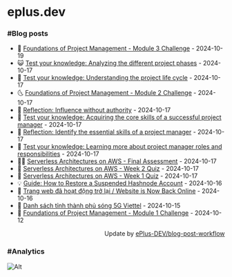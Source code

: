 # eplus.dev

### #Blog posts

<!-- BLOG-POST-LIST:START -->
 - 🧰 [Foundations of Project Management - Module 3 Challenge](https://eplus.dev/foundations-of-project-management-module-3-challenge) - 2024-10-19
 - 😺 [Test your knowledge: Analyzing the different project phases](https://eplus.dev/test-your-knowledge-analyzing-the-different-project-phases) - 2024-10-17
 - 🗽 [Test your knowledge: Understanding the project life cycle](https://eplus.dev/test-your-knowledge-understanding-the-project-life-cycle) - 2024-10-17
 - 🌜 [Foundations of Project Management - Module 2 Challenge](https://eplus.dev/foundations-of-project-management-module-2-challenge) - 2024-10-17
 - 📝 [Reflection: Influence without authority](https://eplus.dev/reflection-influence-without-authority) - 2024-10-17
 - 🚀 [Test your knowledge: Acquiring the core skills of a successful project manager](https://eplus.dev/test-your-knowledge-acquiring-the-core-skills-of-a-successful-project-manager) - 2024-10-17
 - 💼 [Reflection: Identify the essential skills of a project manager](https://eplus.dev/reflection-identify-the-essential-skills-of-a-project-manager) - 2024-10-17
 - 🦣 [Test your knowledge: Learning more about project manager roles and responsibilities](https://eplus.dev/test-your-knowledge-learning-more-about-project-manager-roles-and-responsibilities) - 2024-10-17
 - 👨‍🏫 [Serverless Architectures on AWS - Final Assessment](https://eplus.dev/serverless-architectures-on-aws-final-assessment) - 2024-10-17
 - 🔭 [Serverless Architectures on AWS - Week 2 Quiz](https://eplus.dev/serverless-architectures-on-aws-week-2-quiz) - 2024-10-17
 - 🤡 [Serverless Architectures on AWS - Week 1 Quiz](https://eplus.dev/serverless-architectures-on-aws-week-1-quiz) - 2024-10-17
 - 💡 [Guide: How to Restore a Suspended Hashnode Account](https://eplus.dev/guide-how-to-restore-a-suspended-hashnode-account) - 2024-10-16
 - 🦣 [Trang web đã hoạt động trở lại / Website is Now Back Online](https://eplus.dev/trang-web-da-hoat-dong-tro-lai-website-is-now-back-online) - 2024-10-16
 - 💪 [Danh sách tỉnh thành phủ sóng 5G Viettel](https://eplus.dev/danh-sach-tinh-thanh-phu-song-5g-viettel) - 2024-10-15
 - 🤡 [Foundations of Project Management - Module 1 Challenge](https://eplus.dev/foundations-of-project-management-module-1-challenge) - 2024-10-12<!-- BLOG-POST-LIST:END -->

<div align="right">
  Update by <a target="_blank"
    href="https://github.com/ePlus-DEV/blog-post-workflow">ePlus-DEV/blog-post-workflow</a>
</div>

### #Analytics
![Alt](https://repobeats.axiom.co/api/embed/9990f7cddfbad8d834990b10ccad05f81ac1096f.svg "Repobeats analytics image")
